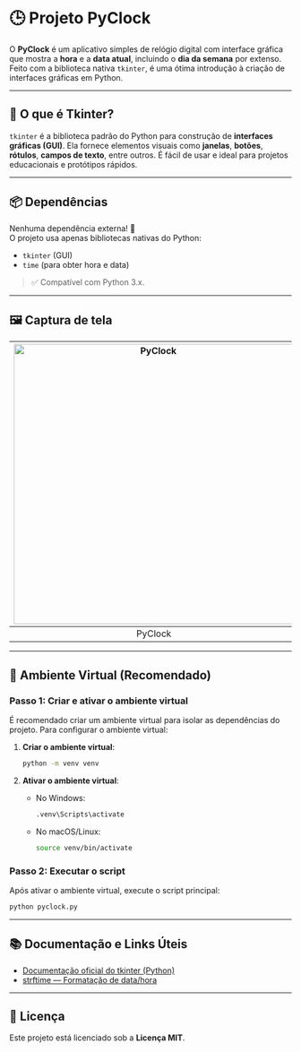 # 🕒 Projeto PyClock

O **PyClock** é um aplicativo simples de relógio digital com interface gráfica que mostra a **hora** e a **data atual**, incluindo o **dia da semana** por extenso. Feito com a biblioteca nativa `tkinter`, é uma ótima introdução à criação de interfaces gráficas em Python.

---

## 🧰 O que é Tkinter?

`tkinter` é a biblioteca padrão do Python para construção de **interfaces gráficas (GUI)**. Ela fornece elementos visuais como **janelas**, **botões**, **rótulos**, **campos de texto**, entre outros. É fácil de usar e ideal para projetos educacionais e protótipos rápidos.

---

## 📦 Dependências

Nenhuma dependência externa! 🎉  
O projeto usa apenas bibliotecas nativas do Python:

- `tkinter` (GUI)
- `time` (para obter hora e data)

> ✅ Compatível com Python 3.x.

---

## 🖼️ Captura de tela

| <img src="https://joaopauloaramuni.github.io/python-imgs/PyClock/imgs/clock.png" alt="PyClock" width="500"/> |
|:-----------------------:|
|         PyClock         |

---

## 🧪 Ambiente Virtual (Recomendado)

### Passo 1: Criar e ativar o ambiente virtual

É recomendado criar um ambiente virtual para isolar as dependências do projeto. Para configurar o ambiente virtual:

1. **Criar o ambiente virtual**:
   ```bash
   python -m venv venv
   ```

2. **Ativar o ambiente virtual**:
   - No Windows:
     ```bash
     .venv\Scripts\activate
     ```
   - No macOS/Linux:
     ```bash
     source venv/bin/activate
     ```

### Passo 2: Executar o script

Após ativar o ambiente virtual, execute o script principal:
```bash
python pyclock.py
```

---

## 📚 Documentação e Links Úteis

- [Documentação oficial do tkinter (Python)](https://docs.python.org/3/library/tkinter.html)
- [strftime — Formatação de data/hora](https://docs.python.org/3/library/time.html#time.strftime)

---

## 🪪 Licença

Este projeto está licenciado sob a **Licença MIT**.
